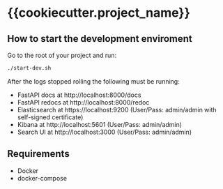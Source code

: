 # {{cookiecutter.project_name}}

## How to start the development enviroment

Go to the root of your project and run:
```bash
./start-dev.sh
```

After the logs stopped rolling the following must be running:

* FastAPI docs at http://localhost:8000/docs
* FastAPI redocs at http://localhost:8000/redoc
* Elasticsearch at https://localhost:9200 (User/Pass: admin/admin with self-signed certificate)
* Kibana at http://localhost:5601 (User/Pass: admin/admin)
* Search UI at http://localhost:3000 (User/Pass: admin/admin)

## Requirements

* Docker
* docker-compose